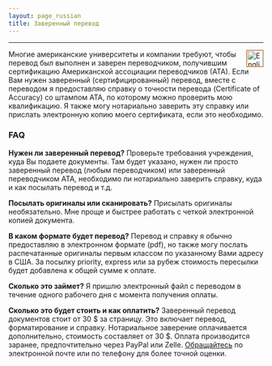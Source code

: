 ```yaml
---
layout: page_russian
title: Заверенный перевод
---
```


-----
<a href="{{ site.baseurl }}certification/"><img src="{{ site.baseurl }}public/english_icon.png" alt="English version of website" style="border:1px solid;border-color:rgb(196, 120, 52);width:32px;margin-left:20px;padding:0px;background:transparent;" align="right"></a>
Многие американские университеты и компании требуют, чтобы перевод был выполнен и заверен переводчиком, получившим сертификацию Американской ассоциации переводчиков (АТА). Если Вам нужен заверенный (сертифицированный) перевод, вместе с переводом я предоставляю справку о точности перевода (Certificate of Accuracy) со штампом АТА, по которому можно проверить мою квалификацию. Я также могу нотариально заверить эту справку или прислать электронную копию моего сертификата, если это необходимо.

### FAQ

**Нужен ли заверенный перевод?** Проверьте требования учреждения, куда Вы подаете документы. Там будет указано, нужен ли просто заверенный перевод (любым переводчиком) или заверенный переводчиком ATA, необходимо ли нотариально заверить справку, куда и как посылать перевод и т.д.

**Посылать оригиналы или сканировать?** Присылать оригиналы необязательно. Мне проще и быстрее работать с четкой электронной копией документа. 

**В каком формате будет перевод?** Перевод и справку я обычно предоставляю в электронном формате (pdf), но также могу послать распечатанные оригиналы первым классом по указанному Вами адресу в США. За посылку priority, express или за рубеж стоимость пересылки будет добавлена к общей сумме к оплате.

**Сколько это займет?** Я пришлю электронный файл с переводом в течение одного рабочего дня с момента получения оплаты.

**Сколько это будет стоить и как оплатить?** Заверенный перевод документов стоит от 30 $ за страницу. Это включает перевод, форматирование и справку. Нотариальное заверение оплачивается дополнительно, стоимость составляет от 30 $. Оплата производится заранее, предпочтительно через PayPal или Zelle. <a href="{{ site.baseurl }}contact_russian/">Обращайтесь</a> по электронной почте или по телефону для более точной оценки.
